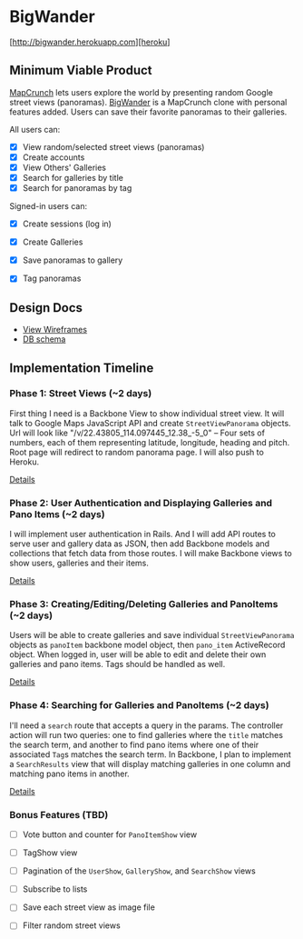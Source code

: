 # BigWander

[http://bigwander.herokuapp.com][heroku]

## Minimum Viable Product
[MapCrunch][mapcrunch] lets users explore the world by presenting random Google street views (panoramas). [BigWander][heroku] is a MapCrunch clone with personal features added. Users can save their favorite panoramas to their galleries.

[mapcrunch]: http://www.mapcrunch.com/
[heroku]: http://bigwander.herokuapp.com

All users can:
- [x] View random/selected street views (panoramas)
- [x] Create accounts
- [x] View Others' Galleries
- [x] Search for galleries by title
- [x] Search for panoramas by tag

Signed-in users can:
- [x] Create sessions (log in)
- [x] Create Galleries
- [x] Save panoramas to gallery
- [x] Tag panoramas


## Design Docs
* [View Wireframes][views]
* [DB schema][schema]

[views]: ./docs/views.md
[schema]: ./docs/schema.md

## Implementation Timeline

### Phase 1: Street Views (~2 days)
First thing I need is a Backbone View to show individual street view. It will talk to Google Maps JavaScript API and create `StreetViewPanorama` objects. Url will look like "/v/22.43805_114.097445_12.38_-5_0" – Four sets of numbers, each of them representing latitude, longitude, heading and pitch. Root page will redirect to random panorama page. I will also push to Heroku.

[Details][phase-one]

### Phase 2: User Authentication and Displaying Galleries and Pano Items (~2 days)
I will implement user authentication in Rails. And I will add API routes to serve user and gallery data as JSON, then add Backbone models and collections that fetch data from those routes. I will make Backbone views to show users, galleries and their items.

[Details][phase-two]

### Phase 3: Creating/Editing/Deleting Galleries and PanoItems (~2 days)
Users will be able to create galleries and save individual `StreetViewPanorama` objects as `panoItem` backbone model object, then `pano_item` ActiveRecord object. When logged in, user will be able to edit and delete their own galleries and pano items. Tags should be handled as well.

[Details][phase-three]

### Phase 4: Searching for Galleries and PanoItems (~2 days)
I'll need a `search` route that accepts a query in the params. The controller action will run two queries: one to find galleries where the `title` matches  the search term, and another to find pano items where one of their associated `Tag`s matches the search term. In Backbone, I plan to implement a `SearchResults` view that will display matching galleries in one column and matching pano items in another.

[Details][phase-four]

### Bonus Features (TBD)
- [ ] Vote button and counter for `PanoItemShow` view
- [ ] TagShow view
- [ ] Pagination of the `UserShow`, `GalleryShow`, and `SearchShow` views
- [ ] Subscribe to lists
- [ ] Save each street view as image file
- [ ] Filter random street views


[phase-one]: ./docs/phases/phase1.md
[phase-two]: ./docs/phases/phase2.md
[phase-three]: ./docs/phases/phase3.md
[phase-four]: ./docs/phases/phase4.md
